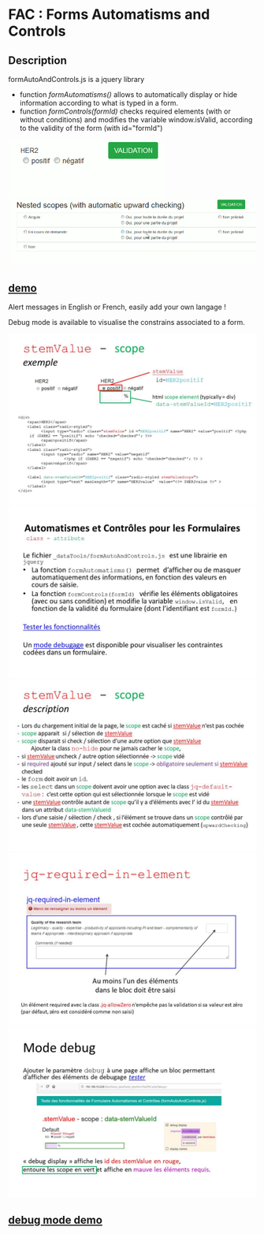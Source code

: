 # FAC : Forms Automatisms and Controls

## Description

formAutoAndControls.js is a jquery library
* function _formAutomatisms()_ allows to automatically display or hide information according to what is typed in a form.
* function _formControls(formId)_ checks required elements (with or without conditions) and modifies the variable window.isValid, according to the validity of the form (with id="formId") 

![default](https://github.com/v2belleville/fac/blob/master/default.gif) ![nested](https://github.com/v2belleville/fac/blob/master/nested.gif)
## <a href="http://v2belleville.eu/formTestFAC.php" target="_blank">demo</a>

Alert messages in English or French, easily add your own langage !

Debug mode is available to visualise the constrains associated to a form.

![diapo 2](https://github.com/v2belleville/fac/blob/master/Diapositive2.JPG)
![diapo 1](https://github.com/v2belleville/fac/blob/master/Diapositive1.JPG)
![diapo 3](https://github.com/v2belleville/fac/blob/master/Diapositive3.JPG)
![diapo 4](https://github.com/v2belleville/fac/blob/master/Diapositive4.JPG)
![diapo 5](https://github.com/v2belleville/fac/blob/master/Diapositive5.JPG)

## <a href="http://v2belleville.eu/formTestFAC.php?debug=" target="_blank">debug mode demo</a>
